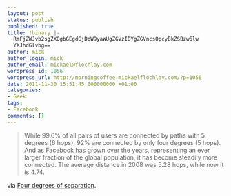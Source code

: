 ```yaml
---
layout: post
status: publish
published: true
title: !binary |-
  RmFjZWJvb2sgZXQgbGEgdGjDqW9yaWUgZGVzIDYgZGVncsOpcyBkZSBzw6lw
  YXJhdGlvbg==
author: mick
author_login: mick
author_email: mickael@flochlay.com
wordpress_id: 1056
wordpress_url: http://morningcoffee.mickaelflochlay.com/?p=1056
date: 2011-11-30 15:51:45.000000000 +01:00
categories:
- Geek
tags:
- Facebook
comments: []
---
```

<blockquote>While 99.6% of all pairs of users are connected by paths with 5 degrees (6 hops), 92% are connected by only four degrees (5 hops). And as Facebook has grown over the years, representing an ever larger fraction of the global population, it has become steadily more connected. The average distance in 2008 was 5.28 hops, while now it is 4.74.</blockquote>
via <a href="http://flowingdata.com/2011/11/30/four-degrees-of-separation/">Four degrees of separation</a>.
